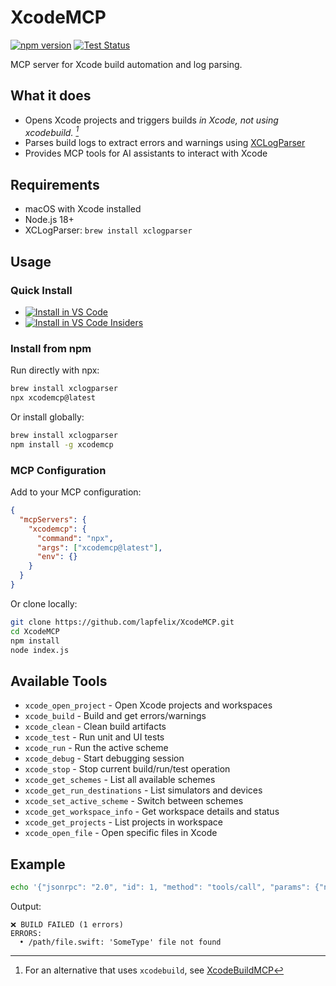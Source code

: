 # XcodeMCP

[![npm version](https://img.shields.io/npm/v/xcodemcp.svg)](https://www.npmjs.com/package/xcodemcp)
[![Test Status](https://github.com/lapfelix/XcodeMCP/actions/workflows/test.yml/badge.svg)](https://github.com/lapfelix/XcodeMCP/actions/workflows/test.yml)

MCP server for Xcode build automation and log parsing.

## What it does

- Opens Xcode projects and triggers builds _in Xcode, not using xcodebuild. [^1]_
- Parses build logs to extract errors and warnings using [XCLogParser](https://github.com/MobileNativeFoundation/XCLogParser)
- Provides MCP tools for AI assistants to interact with Xcode

[^1]: For an alternative that uses `xcodebuild`, see [XcodeBuildMCP](https://github.com/cameroncooke/XcodeBuildMCP)

## Requirements

- macOS with Xcode installed
- Node.js 18+
- XCLogParser: `brew install xclogparser`

## Usage

### Quick Install

- [<img src="https://img.shields.io/badge/VS_Code-VS_Code?style=flat-square&label=Install%20Server&color=0098FF" alt="Install in VS Code">](https://insiders.vscode.dev/redirect/mcp/install?name=xcodemcp&config=%7B%22command%22%3A%22npx%22%2C%22args%22%3A%5B%22xcodemcp%40latest%22%5D%7D)
- [<img alt="Install in VS Code Insiders" src="https://img.shields.io/badge/VS_Code_Insiders-VS_Code_Insiders?style=flat-square&label=Install%20Server&color=24bfa5">](https://insiders.vscode.dev/redirect/mcp/install?name=xcodemcp&config=%7B%22command%22%3A%22npx%22%2C%22args%22%3A%5B%22xcodemcp%40latest%22%5D%7D&quality=insiders)

### Install from npm

Run directly with npx:
```bash
brew install xclogparser
npx xcodemcp@latest
```

Or install globally:
```bash
brew install xclogparser
npm install -g xcodemcp
```

### MCP Configuration

Add to your MCP configuration:
```json
{
  "mcpServers": {
    "xcodemcp": {
      "command": "npx",
      "args": ["xcodemcp@latest"],
      "env": {}
    }
  }
}
```

Or clone locally:
```bash
git clone https://github.com/lapfelix/XcodeMCP.git
cd XcodeMCP
npm install
node index.js
```

## Available Tools

- `xcode_open_project` - Open Xcode projects and workspaces
- `xcode_build` - Build and get errors/warnings  
- `xcode_clean` - Clean build artifacts
- `xcode_test` - Run unit and UI tests
- `xcode_run` - Run the active scheme
- `xcode_debug` - Start debugging session
- `xcode_stop` - Stop current build/run/test operation
- `xcode_get_schemes` - List all available schemes
- `xcode_get_run_destinations` - List simulators and devices
- `xcode_set_active_scheme` - Switch between schemes
- `xcode_get_workspace_info` - Get workspace details and status
- `xcode_get_projects` - List projects in workspace
- `xcode_open_file` - Open specific files in Xcode

## Example

```bash
echo '{"jsonrpc": "2.0", "id": 1, "method": "tools/call", "params": {"name": "xcode_build", "arguments": {}}}' | node index.js
```

Output:
```
❌ BUILD FAILED (1 errors)
ERRORS:
  • /path/file.swift: 'SomeType' file not found
```